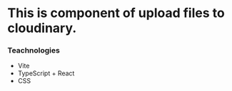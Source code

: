 # This is component of upload files to cloudinary.

### Teachnologies

- Vite
- TypeScript + React
- CSS
